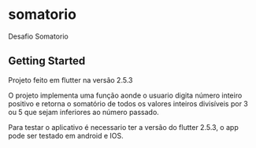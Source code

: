 # somatorio

Desafio Somatorio

## Getting Started

Projeto feito em flutter na versão 2.5.3

O projeto implementa uma função aonde o usuario digita número inteiro positivo e retorna o somatório de todos os valores inteiros divisíveis por 3 ou 5 que sejam inferiores ao número passado.

Para testar o aplicativo é necessario ter a versão do flutter 2.5.3, o app pode ser testado em android e IOS.